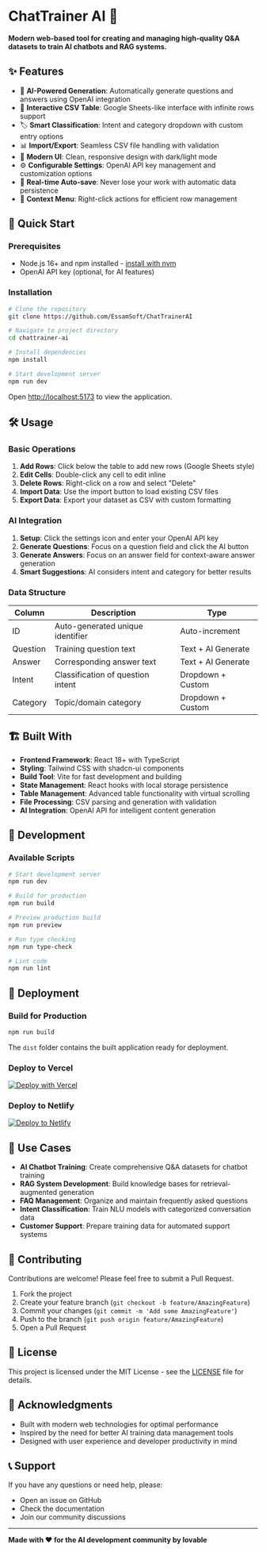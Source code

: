 # ChatTrainer AI 🤖

**Modern web-based tool for creating and managing high-quality Q&A datasets to train AI chatbots and RAG systems.**

## ✨ Features

- 🤖 **AI-Powered Generation**: Automatically generate questions and answers using OpenAI integration
- 📝 **Interactive CSV Table**: Google Sheets-like interface with infinite rows support
- 🏷️ **Smart Classification**: Intent and category dropdown with custom entry options
- 📊 **Import/Export**: Seamless CSV file handling with validation
- 🎨 **Modern UI**: Clean, responsive design with dark/light mode
- ⚙️ **Configurable Settings**: OpenAI API key management and customization options
- 🔄 **Real-time Auto-save**: Never lose your work with automatic data persistence
- 🎯 **Context Menu**: Right-click actions for efficient row management

## 🚀 Quick Start

### Prerequisites

- Node.js 16+ and npm installed - [install with nvm](https://github.com/nvm-sh/nvm#installing-and-updating)
- OpenAI API key (optional, for AI features)

### Installation

```bash
# Clone the repository
git clone https://github.com/EssamSoft/ChatTrainerAI

# Navigate to project directory  
cd chattrainer-ai

# Install dependencies
npm install

# Start development server
npm run dev
```

Open [http://localhost:5173](http://localhost:5173) to view the application.

## 🛠️ Usage

### Basic Operations
1. **Add Rows**: Click below the table to add new rows (Google Sheets style)
2. **Edit Cells**: Double-click any cell to edit inline
3. **Delete Rows**: Right-click on a row and select "Delete"
4. **Import Data**: Use the import button to load existing CSV files
5. **Export Data**: Export your dataset as CSV with custom formatting

### AI Integration
1. **Setup**: Click the settings icon and enter your OpenAI API key
2. **Generate Questions**: Focus on a question field and click the AI button
3. **Generate Answers**: Focus on an answer field for context-aware answer generation
4. **Smart Suggestions**: AI considers intent and category for better results

### Data Structure
| Column | Description | Type |
|--------|-------------|------|
| ID | Auto-generated unique identifier | Auto-increment |
| Question | Training question text | Text + AI Generate |
| Answer | Corresponding answer text | Text + AI Generate |
| Intent | Classification of question intent | Dropdown + Custom |
| Category | Topic/domain category | Dropdown + Custom |

## 🏗️ Built With

- **Frontend Framework**: React 18+ with TypeScript
- **Styling**: Tailwind CSS with shadcn-ui components
- **Build Tool**: Vite for fast development and building
- **State Management**: React hooks with local storage persistence
- **Table Management**: Advanced table functionality with virtual scrolling
- **File Processing**: CSV parsing and generation with validation
- **AI Integration**: OpenAI API for intelligent content generation

## 🔧 Development

### Available Scripts

```bash
# Start development server
npm run dev

# Build for production
npm run build

# Preview production build
npm run preview

# Run type checking
npm run type-check

# Lint code
npm run lint
```


## 🚀 Deployment

### Build for Production

```bash
npm run build
```

The `dist` folder contains the built application ready for deployment.

### Deploy to Vercel

[![Deploy with Vercel](https://vercel.com/button)](https://vercel.com/new/clone?repository-url=https://github.com/EssamSoft/ChatTrainerAI)

### Deploy to Netlify

[![Deploy to Netlify](https://www.netlify.com/img/deploy/button.svg)](https://app.netlify.com/start/deploy?repository=https://github.com/EssamSoft/ChatTrainerAI)

## 🎯 Use Cases

- **AI Chatbot Training**: Create comprehensive Q&A datasets for chatbot training
- **RAG System Development**: Build knowledge bases for retrieval-augmented generation
- **FAQ Management**: Organize and maintain frequently asked questions
- **Intent Classification**: Train NLU models with categorized conversation data
- **Customer Support**: Prepare training data for automated support systems

## 🤝 Contributing

Contributions are welcome! Please feel free to submit a Pull Request.

1. Fork the project
2. Create your feature branch (`git checkout -b feature/AmazingFeature`)
3. Commit your changes (`git commit -m 'Add some AmazingFeature'`)
4. Push to the branch (`git push origin feature/AmazingFeature`)
5. Open a Pull Request

## 📄 License

This project is licensed under the MIT License - see the [LICENSE](LICENSE) file for details.

## 🙏 Acknowledgments

- Built with modern web technologies for optimal performance
- Inspired by the need for better AI training data management tools
- Designed with user experience and developer productivity in mind

## 📞 Support

If you have any questions or need help, please:
- Open an issue on GitHub
- Check the documentation
- Join our community discussions

---

**Made with ❤️ for the AI development community by lovable**

